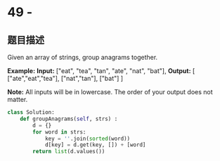 # 49 - 

## 题目描述
Given an array of strings, group anagrams together.

**Example:**
**Input:** ["eat", "tea", "tan", "ate", "nat", "bat"],
**Output:**
[
  ["ate","eat","tea"],
  ["nat","tan"],
  ["bat"]
]

**Note:**
All inputs will be in lowercase.
The order of your output does not matter.


```python
class Solution:
    def groupAnagrams(self, strs) :
        d = {}
        for word in strs:
            key = ''.join(sorted(word))
            d[key] = d.get(key, []) + [word]
        return list(d.values())
```